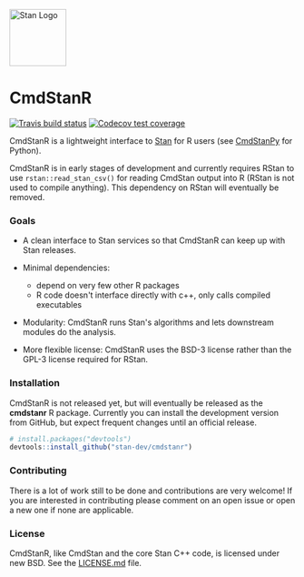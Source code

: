 [<img src="https://raw.githubusercontent.com/stan-dev/logos/master/logo_tm.png" width=100 alt="Stan Logo"/>](https://mc-stan.org)

# CmdStanR 

<!-- badges: start -->
[![Travis build status](https://travis-ci.org/stan-dev/cmdstanr.svg?branch=master)](https://travis-ci.org/stan-dev/cmdstanr)
[![Codecov test coverage](https://codecov.io/gh/stan-dev/cmdstanr/branch/master/graph/badge.svg)](https://codecov.io/gh/stan-dev/cmdstanr?branch=master)
<!-- badges: end -->

CmdStanR is a lightweight interface to [Stan](https://mc-stan.org) for R users
(see [CmdStanPy](https://github.com/stan-dev/cmdstanpy) for Python).

CmdStanR is in early stages of development and currently requires RStan to use
`rstan::read_stan_csv()` for reading CmdStan output into R (RStan is not used
to compile anything). This dependency on RStan will eventually be removed.

### Goals

* A clean interface to Stan services so that CmdStanR can keep up with Stan
releases.

* Minimal dependencies:
  - depend on very few other R packages
  - R code doesn't interface directly with c++, only calls compiled executables 
      
* Modularity: CmdStanR runs Stan's algorithms and lets downstream modules do the
analysis.

* More flexible license: CmdStanR uses the BSD-3 license rather than the GPL-3
license required for RStan.


### Installation

CmdStanR is not released yet, but will eventually be released as the
**cmdstanr** R package. Currently you can install the development version from
GitHub, but expect frequent changes until an official release.

```r
# install.packages("devtools")
devtools::install_github("stan-dev/cmdstanr")
```

### Contributing 

There is a lot of work still to be done and contributions are very welcome! 
If you are interested in contributing please comment on an open issue
or open a new one if none are applicable.  

### License

CmdStanR, like CmdStan and the core Stan C++ code, is licensed under new BSD.
See the [LICENSE.md](LICENSE.md) file.
